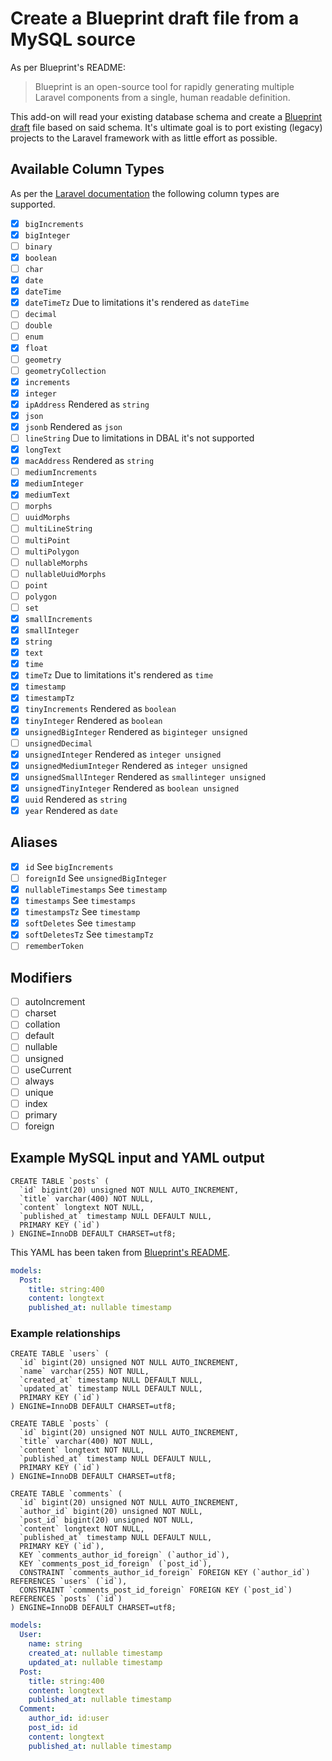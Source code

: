 # Create a Blueprint draft file from a MySQL source

As per Blueprint's README:

> Blueprint is an open-source tool for rapidly generating multiple Laravel components from a single, human readable definition.

This add-on will read your existing database schema and create a [Blueprint draft](https://github.com/laravel-shift/blueprint/#defining-components) file based on said schema.
It's ultimate goal is to port existing (legacy) projects to the Laravel framework with as little effort as possible.

## Available Column Types

As per the [Laravel documentation](https://laravel.com/docs/7.x/migrations#creating-columns) the following column types are supported.

- [x] `bigIncrements`
- [x] `bigInteger`
- [ ] `binary`
- [x] `boolean`
- [ ] `char`
- [x] `date`
- [x] `dateTime`
- [x] `dateTimeTz` Due to limitations it's rendered as `dateTime`
- [ ] `decimal`
- [ ] `double`
- [ ] `enum`
- [x] `float`
- [ ] `geometry`
- [ ] `geometryCollection`
- [x] `increments`
- [x] `integer`
- [x] `ipAddress` Rendered as `string`
- [x] `json`
- [x] `jsonb` Rendered as `json`
- [ ] `lineString` Due to limitations in DBAL it's not supported
- [x] `longText`
- [x] `macAddress` Rendered as `string`
- [ ] `mediumIncrements`
- [x] `mediumInteger`
- [x] `mediumText`
- [ ] `morphs`
- [ ] `uuidMorphs`
- [ ] `multiLineString`
- [ ] `multiPoint`
- [ ] `multiPolygon`
- [ ] `nullableMorphs`
- [ ] `nullableUuidMorphs`
- [ ] `point`
- [ ] `polygon`
- [ ] `set`
- [x] `smallIncrements`
- [x] `smallInteger`
- [x] `string`
- [x] `text`
- [x] `time`
- [x] `timeTz`  Due to limitations it's rendered as `time`
- [x] `timestamp`
- [x] `timestampTz`
- [x] `tinyIncrements` Rendered as `boolean`
- [x] `tinyInteger` Rendered as `boolean`
- [x] `unsignedBigInteger` Rendered as `biginteger unsigned`
- [ ] `unsignedDecimal`
- [x] `unsignedInteger` Rendered as `integer unsigned`
- [x] `unsignedMediumInteger` Rendered as `integer unsigned`
- [x] `unsignedSmallInteger` Rendered as `smallinteger unsigned`
- [x] `unsignedTinyInteger` Rendered as `boolean unsigned`
- [x] `uuid` Rendered as `string`
- [x] `year` Rendered as `date`

## Aliases

- [x] `id` See `bigIncrements`
- [ ] `foreignId` See `unsignedBigInteger`
- [x] `nullableTimestamps` See `timestamp`
- [x] `timestamps` See `timestamps`
- [x] `timestampsTz` See `timestamp`
- [x] `softDeletes` See `timestamp`
- [x] `softDeletesTz` See `timestampTz`
- [ ] `rememberToken`

## Modifiers

- [ ] autoIncrement
- [ ] charset
- [ ] collation
- [ ] default
- [ ] nullable
- [ ] unsigned
- [ ] useCurrent
- [ ] always
- [ ] unique
- [ ] index
- [ ] primary
- [ ] foreign

## Example MySQL input and YAML output

```mysql
CREATE TABLE `posts` (
  `id` bigint(20) unsigned NOT NULL AUTO_INCREMENT,
  `title` varchar(400) NOT NULL,
  `content` longtext NOT NULL,
  `published_at` timestamp NULL DEFAULT NULL,
  PRIMARY KEY (`id`)
) ENGINE=InnoDB DEFAULT CHARSET=utf8;
```

This YAML has been taken from [Blueprint's README](https://github.com/laravel-shift/blueprint#defining-components).

```yaml
models:
  Post:
    title: string:400
    content: longtext
    published_at: nullable timestamp
```

### Example relationships

```mysql
CREATE TABLE `users` (
  `id` bigint(20) unsigned NOT NULL AUTO_INCREMENT,
  `name` varchar(255) NOT NULL,
  `created_at` timestamp NULL DEFAULT NULL,
  `updated_at` timestamp NULL DEFAULT NULL,
  PRIMARY KEY (`id`)
) ENGINE=InnoDB DEFAULT CHARSET=utf8;

CREATE TABLE `posts` (
  `id` bigint(20) unsigned NOT NULL AUTO_INCREMENT,
  `title` varchar(400) NOT NULL,
  `content` longtext NOT NULL,
  `published_at` timestamp NULL DEFAULT NULL,
  PRIMARY KEY (`id`)
) ENGINE=InnoDB DEFAULT CHARSET=utf8;

CREATE TABLE `comments` (
  `id` bigint(20) unsigned NOT NULL AUTO_INCREMENT,
  `author_id` bigint(20) unsigned NOT NULL,
  `post_id` bigint(20) unsigned NOT NULL,
  `content` longtext NOT NULL,
  `published_at` timestamp NULL DEFAULT NULL,
  PRIMARY KEY (`id`),
  KEY `comments_author_id_foreign` (`author_id`),
  KEY `comments_post_id_foreign` (`post_id`),
  CONSTRAINT `comments_author_id_foreign` FOREIGN KEY (`author_id`) REFERENCES `users` (`id`),
  CONSTRAINT `comments_post_id_foreign` FOREIGN KEY (`post_id`) REFERENCES `posts` (`id`)
) ENGINE=InnoDB DEFAULT CHARSET=utf8;
```

```yaml
models:
  User:
    name: string
    created_at: nullable timestamp
    updated_at: nullable timestamp
  Post:
    title: string:400
    content: longtext
    published_at: nullable timestamp
  Comment:
    author_id: id:user
    post_id: id
    content: longtext
    published_at: nullable timestamp
```
